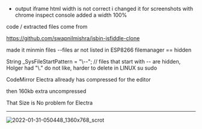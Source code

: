 * output iframe html width is not correct i changed it for screenshots with chrome inspect console added a width 100%


code / extracted files come from

https://github.com/swapnilmishra/jsbin-jsfiddle-clone

made it minmin files --files ar not listed in ESP8266 filemanager == hidden

 String _SysFileStartPattern =  "\\--"; // files that start with -- are hidden, Holger had  "\\." do not like, harder to delete in LINUX su sudo

CodeMirror Electra allready has compressed for the editor

then 160kb extra uncompressed

That Size is No problem for Electra

---

![2022-01-31-050448_1360x768_scrot](https://user-images.githubusercontent.com/45427770/151737422-ac96f3fd-dd92-4f41-8a36-463cc5791683.png)
